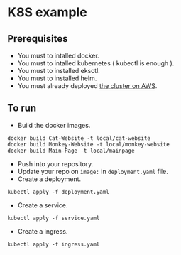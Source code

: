 # K8S example

## Prerequisites
- You must to intalled docker.
- You must to intalled kubernetes ( kubectl is enough ).
- You must to installed eksctl.
- You must to installed helm.
- You must already deployed [the cluster on AWS](https://github.com/NicolasThiesen/k8s-examples/tree/master/DeployOnAWS).
## To run

- Build the docker images.

```shell
docker build Cat-Website -t local/cat-website
docker build Monkey-Website -t local/monkey-website
docker build Main-Page -t local/mainpage
```
- Push into your repository.
- Update your repo on `image:` in `deployment.yaml` file.
- Create a deployment.

```shell
kubectl apply -f deployment.yaml
```

- Create a service.

```shell
kubectl apply -f service.yaml
```

- Create a ingress.

```shell
kubectl apply -f ingress.yaml
```
